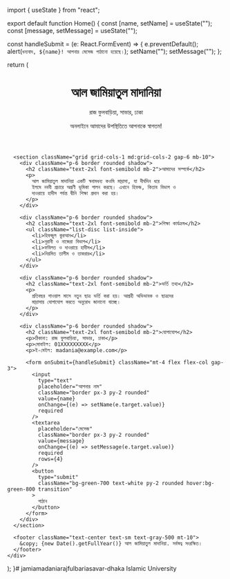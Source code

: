 import { useState } from "react";

export default function Home() {
  const [name, setName] = useState("");
  const [message, setMessage] = useState("");

  const handleSubmit = (e: React.FormEvent) => {
    e.preventDefault();
    alert(`ধন্যবাদ, ${name}! আপনার মেসেজ পাঠানো হয়েছে।`);
    setName("");
    setMessage("");
  };

  return (
    <div className="min-h-screen bg-white text-gray-800 p-6">
      <header className="text-center mb-10">
        <h1 className="text-4xl font-bold">আল জামিয়াতুল মাদানিয়া</h1>
        <p className="text-lg">রাজ ফুলবাড়িয়া, সাভার, ঢাকা</p>
        <p className="text-sm mt-2 text-green-700">অনলাইনে আমাদের উপস্থিতিতে আপনাকে স্বাগতম!</p>
      </header>

      <section className="grid grid-cols-1 md:grid-cols-2 gap-6 mb-10">
        <div className="p-6 border rounded shadow">
          <h2 className="text-2xl font-semibold mb-2">আমাদের সম্পর্কে</h2>
          <p>
            আল জামিয়াতুল মাদানিয়া একটি স্বনামধন্য কওমি মাদ্রাসা, যা দীর্ঘদিন ধরে
            ইলমে নববী প্রচারে অগ্রণী ভূমিকা পালন করছে। এখানে হিফজ, কিতাব বিভাগ ও
            দাওরায়ে হাদীস পর্যন্ত দ্বীনি শিক্ষা প্রদান করা হয়।
          </p>
        </div>

        <div className="p-6 border rounded shadow">
          <h2 className="text-2xl font-semibold mb-2">শিক্ষা কার্যক্রম</h2>
          <ul className="list-disc list-inside">
            <li>হিফজুল কুরআন</li>
            <li>নূরানী ও নাজেরা বিভাগ</li>
            <li>ফযিলত ও দাওরায়ে হাদীস</li>
            <li>নিয়মিত তালীম ও তাকরার</li>
          </ul>
        </div>

        <div className="p-6 border rounded shadow">
          <h2 className="text-2xl font-semibold mb-2">ভর্তি তথ্য</h2>
          <p>
            প্রতিবছর শাওয়াল মাসে নতুন ছাত্র ভর্তি করা হয়। আগ্রহী অভিভাবক ও ছাত্রদের
            মাদ্রাসায় যোগাযোগ করতে অনুরোধ জানানো যাচ্ছে।
          </p>
        </div>

        <div className="p-6 border rounded shadow">
          <h2 className="text-2xl font-semibold mb-2">যোগাযোগ</h2>
          <p>ঠিকানা: রাজ ফুলবাড়িয়া, সাভার, ঢাকা</p>
          <p>মোবাইল: 01XXXXXXXXX</p>
          <p>ই-মেইল: madania@example.com</p>

          <form onSubmit={handleSubmit} className="mt-4 flex flex-col gap-3">
            <input
              type="text"
              placeholder="আপনার নাম"
              className="border px-3 py-2 rounded"
              value={name}
              onChange={(e) => setName(e.target.value)}
              required
            />
            <textarea
              placeholder="মেসেজ"
              className="border px-3 py-2 rounded"
              value={message}
              onChange={(e) => setMessage(e.target.value)}
              required
              rows={4}
            />
            <button
              type="submit"
              className="bg-green-700 text-white py-2 rounded hover:bg-green-800 transition"
            >
              পাঠান
            </button>
          </form>
        </div>
      </section>

      <footer className="text-center text-sm text-gray-500 mt-10">
        &copy; {new Date().getFullYear()} আল জামিয়াতুল মাদানিয়া. সর্বস্বত্ব সংরক্ষিত।
      </footer>
    </div>
  );
}# jamiamadaniarajfulbariasavar-dhaka
Islamic University 
